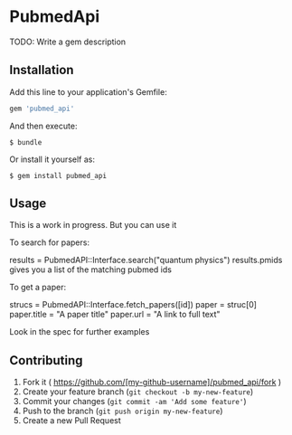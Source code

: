 # PubmedApi

TODO: Write a gem description

## Installation

Add this line to your application's Gemfile:

```ruby
gem 'pubmed_api'
```

And then execute:

    $ bundle

Or install it yourself as:

    $ gem install pubmed_api

## Usage

This is a work in progress. But you can use it 

To search for papers:

results = PubmedAPI::Interface.search("quantum physics") 
results.pmids gives you a list of the matching pubmed ids

To get a paper:

strucs = PubmedAPI::Interface.fetch_papers([id])
paper = struc[0]
paper.title = "A paper title"
paper.url = "A link to full text"

Look in the spec for further examples 

## Contributing

1. Fork it ( https://github.com/[my-github-username]/pubmed_api/fork )
2. Create your feature branch (`git checkout -b my-new-feature`)
3. Commit your changes (`git commit -am 'Add some feature'`)
4. Push to the branch (`git push origin my-new-feature`)
5. Create a new Pull Request
